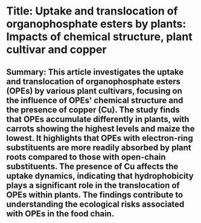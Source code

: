 # Title: Uptake and translocation of organophosphate esters by plants: Impacts of chemical structure, plant cultivar and copper

## Summary: This article investigates the uptake and translocation of organophosphate esters (OPEs) by various plant cultivars, focusing on the influence of OPEs' chemical structure and the presence of copper (Cu). The study finds that OPEs accumulate differently in plants, with carrots showing the highest levels and maize the lowest. It highlights that OPEs with electron-ring substituents are more readily absorbed by plant roots compared to those with open-chain substituents. The presence of Cu affects the uptake dynamics, indicating that hydrophobicity plays a significant role in the translocation of OPEs within plants. The findings contribute to understanding the ecological risks associated with OPEs in the food chain.
